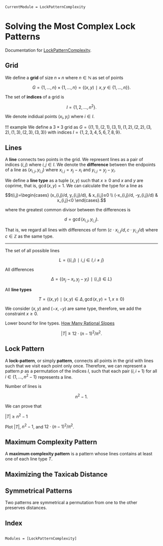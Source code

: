 ```@meta
CurrentModule = LockPatternComplexity
```

# Solving the Most Complex Lock Patterns
Documentation for [LockPatternComplexity](https://github.com/jaantollander/LockPatternComplexity.jl).

## Grid
We define a **grid** of size $n×n$ where $n∈ℕ$ as set of points

$$G=\{1,...,n\}×\{1,...,n\}=\{(x, y) ∣ x,y∈\{1,...,n\}\}.$$

The set of **indices** of a grid is

$$I=\{1,2,...,n^2\}.$$

We denote indidual points $(x_i, y_i)$ where $i∈I.$

!!! example
    We define a $3×3$ grid as $G=\{(1, 1), (2, 1), (3, 1), (1, 2), (2, 2), (3, 2), (1, 3), (2, 3), (3, 3)\}$ with indices $I=\{1, 2, 3, 4, 5, 6, 7, 8, 9\}.$


## Lines
A **line** connects two points in the grid. We represent lines as a pair of indices $(i,j)$ where $i,j∈I.$ We denote the **difference** between the endpoints of a line as $(x_{i,j}, y_{i,j})$ where $x_{i,j}=x_j-x_i$ and $y_{i,j}=y_j-y_i.$ 

We define a **line type** as a tuple $(x,y)$ such that $x≥0$ and $x$ and $y$ are coprime, that is, $\gcd(x,y)=1.$ We can calculate the type for a line as

$$t(i,j)=\begin{cases}
(x_{i,j}/d, y_{i,j}/d), & x_{i,j}≥0 \\
(-x_{i,j}/d, -y_{i,j}/d) & x_{i,j}<0
\end{cases}.$$

where the greatest common divisor between the differences is

$$d=\gcd(x_{i,j},y_{i,j}).$$

That is, we regard all lines with differences of form $(c⋅x_{i,j}/d,c⋅y_{i,j}/d)$ where $c∈ℤ$ as the same type.

---

The set of all possible lines

$$L=\{(i, j) ∣ i,j∈I, i≠j\}$$

All differences

$$Δ=\{(x_j-x_i, y_j-y_i)∣ (i,j)∈L\}$$

All **line types**

$$T=\{(x, y) ∣ (x,y)∈Δ, \gcd(x, y)=1, x≥0\}$$

We consider $(x,y)$ and $(-x, -y)$ are same type, therefore, we add the constraint $x≥0.$

Lower bound for line types. [How Many Rational Slopes](https://math.stackexchange.com/questions/1325258/how-many-rational-slopes)

$$|T|≥12⋅(n-1)^2/π^2.$$


## Lock Pattern
A **lock-pattern**, or simply **pattern**, connects all points in the grid with lines such that we visit each point only once. Therefore, we can represent a pattern $p$ as a permutation of the indices $I,$ such that each pair $(i,i+1)$ for all $i∈\{1,...,n^2-1\}$ represents a line.

Number of lines is 

$$n^2-1.$$

We can prove that

$|T|≥n^2-1$

Plot $|T|$, $n^2-1$, and $12⋅(n-1)^2/π^2$.


## Maximum Complexity Pattern
A **maximum complexity pattern** is a pattern whose lines contains at least one of each line type $T.$


## Maximizing the Taxicab Distance


## Symmetrical Patterns
Two patterns are symmetrical a permutation from one to the other preserves distances.


## Index
```@index
```

```@autodocs
Modules = [LockPatternComplexity]
```
